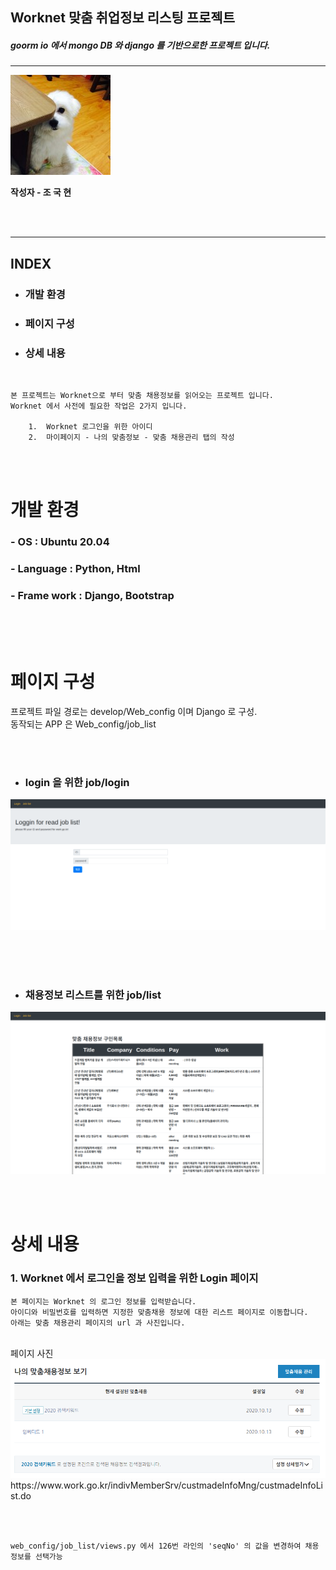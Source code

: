 ## Worknet 맞춤 취업정보 리스팅 프로젝트
##### goorm io 에서 mongo DB 와 django 를 기반으로한 프로젝트 입니다.
-------------
<img src ='1395011779959.png'>  

**작성자 - 조 국 현**

<br><br>

----

## INDEX
*    ### 개발 환경
*    ### 페이지 구성
*    ### 상세 내용

<br>

```
본 프로젝트는 Worknet으로 부터 맞춤 채용정보를 읽어오는 프로젝트 입니다.
Worknet 에서 사전에 필요한 작업은 2가지 입니다.

    1.  Worknet 로그인을 위한 아이디
    2.  마이페이지 - 나의 맞춤정보 - 맞춤 채용관리 탭의 작성

```
<br><br>
# 개발 환경
### - OS : Ubuntu 20.04
### - Language : Python, Html
### - Frame work : Django, Bootstrap


<br><br><br>

# 페이지 구성

프로젝트 파일 경로는 develop/Web_config 이며 Django 로 구성. <br>
동작되는 APP 은 Web_config/job_list 

 <br><br>

*   ### login 을 위한 job/login
<img src ='./pictures/login_page.png'>  

<br><br><br>

*  ### 채용정보 리스트를 위한 job/list
<img src = ./pictures/listpage.png>



<br><br>
# 상세 내용

### 1.    Worknet 에서 로그인을 정보 입력을 위한 Login 페이지

    본 페이지는 Worknet 의 로그인 정보를 입력받습니다.
    아이디와 비밀번호를 입력하면 지정한 맞춤채용 정보에 대한 리스트 페이지로 이동합니다.
    아래는 맞춤 채용관리 페이지의 url 과 사진입니다.

<br>
페이지 사진
<img src="./pictures/채용정보.png">
https://www.work.go.kr/indivMemberSrv/custmadeInfoMng/custmadeInfoList.do

<br><br>

    web_config/job_list/views.py 에서 126번 라인의 'seqNo' 의 값을 변경하여 채용정보를 선택가능
   

